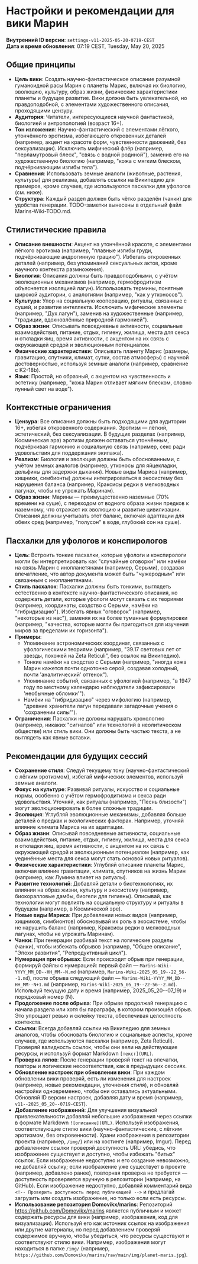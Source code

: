 # Настройки и рекомендации для вики Марин

**Внутренний ID версии**: `settings-v11-2025-05-20-0719-CEST`  
**Дата и время обновления**: 07:19 CEST, Tuesday, May 20, 2025

## Общие принципы

- **Цель вики**: Создать научно-фантастическое описание разумной гуманоидной расы Марин с планеты Марис, включая их биологию, эволюцию, культуру, образ жизни, физические характеристики планеты и будущее развитие. Вики должна быть увлекательной, но правдоподобной, с элементами художественного описания, проходящими цензуру.
- **Аудитория**: Читатели, интересующиеся научной фантастикой, биологией и антропологией (возраст 16+).
- **Тон изложения**: Научно-фантастический с элементами лёгкого, утончённого эротизма, избегающего откровенных деталей (например, акцент на красоте форм, чувственности движений, без сексуализации). Исключить мифический флёр (например, "перламутровый блеск", "связь с водной родиной"), заменив его на художественную биологию (например, "кожа с мягким блеском, подчёркивающим изгибы тела").
- **Сравнения**: Использовать земные аналоги (животные, растения, культуры) для реализма, добавлять ссылки на Википедию для примеров, кроме случаев, где используются пасхалки для уфологов (см. ниже).
- **Структура**: Каждый раздел должен быть чётко разделён (чанки) для удобства генерации. TODO-заметки вынесены в отдельный файл Marins-Wiki-TODO.md.

## Стилистические правила

- **Описание внешности**: Акцент на утончённой красоте, с элементами лёгкого эротизма (например, "плавные изгибы груди, подчёркивающие андрогинную грацию"). Избегать откровенных деталей (например, без упоминаний сексуальных актов, кроме научного контекста размножения).
- **Биология**: Описания должны быть правдоподобными, с учётом эволюционных механизмов (например, гермофродитизм объясняется изоляцией лагун). Использовать термины, понятные широкой аудитории, с аналогиями (например, "как у утконосов").
- **Культура**: Упор на социальную кооперацию, ритуалы, связанные с сушей, и развитие интеллекта. Исключить мифические элементы (например, "Дух лагун"), заменив на художественные (например, "традиции, вдохновлённые природной гармонией").
- **Образ жизни**: Описывать повседневные активности, социальные взаимодействия, питание, отдых, гигиену, жилища, места для секса и откладки яиц, время активности, с акцентом на их связь с окружающей средой и эволюционным потенциалом.
- **Физические характеристики**: Описывать планету Марис (размеры, гравитацию, спутники, климат, сутки, состав атмосферы) с научной достоверностью, используя земные аналоги (например, сравнение с K2-18b).
- **Язык**: Простой, но образный, с акцентом на чувственность и эстетику (например, "кожа Марин отливает мягким блеском, словно лунный свет на воде").

## Контекстные ограничения

- **Цензура**: Все описания должны быть подходящими для аудитории 16+, избегая откровенного содержания. Эротизм — лёгкий, эстетический, без сексуализации. В будущих разделах (например, Космическая эра) эротизм должен оставаться утончённым, подчёркивая гармонию и социальную связь (например, секс ради удовольствия для поддержания экипажа).
- **Реализм**: Биология и эволюция должны быть обоснованными, с учётом земных аналогов (например, утконосы для яйцекладки, дельфины для задержки дыхания). Новые виды Мариса (например, хищники, симбионты) должны интегрироваться в экосистему без нарушения баланса (например, Краксисы редки в мелководных лагунах, чтобы не угрожать Маринам).
- **Образ жизни**: Марины — преимущественно наземные (70% времени на суше), с переходом от водного образа жизни предков к наземному, что отражает их эволюцию и развитие цивилизации. Описания должны учитывать этот баланс, включая адаптации для обеих сред (например, "полусон" в воде, глубокий сон на суше).

## Пасхалки для уфологов и конспирологов

- **Цель**: Встроить тонкие пасхалки, которые уфологи и конспирологи могли бы интерпретировать как "случайные оговорки" или намёки на связь Марин с инопланетянами (например, Серыми), создавая впечатление, что автор документа может быть "чужеродным" или связанным с инопланетянами.
- **Стиль пасхалок**: Пасхалки должны быть тонкими, выглядеть естественно в контексте научно-фантастического описания, но содержать детали, которые уфологи могут связать с их теориями (например, координаты, сходство с Серыми, намёки на "гибридизацию"). Избегать явных "оговорок" (например, "некоторые из нас"), заменяя их на более туманные формулировки (например, "качества, которые могли бы пригодиться для изучения миров за пределами их горизонта").
- **Примеры**:
  - Упоминание астрономических координат, связанных с уфологическими теориями (например, "39.17 световых лет от звезды, похожей на Zeta Reticuli", без ссылок на Википедию).
  - Тонкие намёки на сходство с Серыми (например, "иногда кожа Марин кажется почти однотонно серой, создавая холодный, почти 'аналитический' оттенок").
  - Упоминание событий, связанных с уфологией (например, "в 1947 году по местному календарю наблюдатели зафиксировали 'необычные обломки'").
  - Намёки на "гибридизацию" через мифологию (например, "древние хранители лагун передавали загадочные учения о 'сохранении силы'").
- **Ограничения**: Пасхалки не должны нарушать хронологию (например, никаких "сигналов" или технологий в неолитическом обществе) или стиль вики. Они должны быть частью текста, а не выглядеть как явные вставки.

## Рекомендации для будущих сессий

- **Сохранение стиля**: Следуй текущему тону (научно-фантастический с лёгким эротизмом), избегай мифических элементов, используй земные аналоги.
- **Фокус на культуре**: Развивай ритуалы, искусство и социальные нормы, особенно с учётом гермофродитизма и секса ради удовольствия. Уточняй, как ритуалы (например, "Песнь близости") могут эволюционировать в более сложные традиции.
- **Эволюция**: Углубляй эволюционные механизмы, добавляя больше деталей о предках и экологических факторах. Например, уточняй влияние климата Мариса на их адаптации.
- **Образ жизни**: Описывай повседневные активности, социальные взаимодействия, питание, отдых, гигиену, жилища, места для секса и откладки яиц, время активности, с акцентом на их связь с окружающей средой и эволюционным потенциалом (например, как уединённые места для секса могут стать основой новых ритуалов).
- **Физические характеристики**: Углубляй описание планеты Марис, включая влияние гравитации, климата, спутников на жизнь Марин (например, как Лумина влияет на ритуалы).
- **Развитие технологий**: Добавляй детали о биотехнологиях, их влиянии на образ жизни, культуру и экосистему (например, биокоралловые дамбы, биогели для гигиены). Описывай, как технологии могут повлиять на социальную структуру и ритуалы в будущем (например, в Космической эре).
- **Новые виды Мариса**: При добавлении новых видов (например, хищников, симбионтов) обосновывай их роль в экосистеме, чтобы не нарушить баланс (например, Краксисы редки в мелководных лагунах, чтобы не угрожать Маринам).
- **Чанки**: При генерации разбивай текст на логические разделы (чанки), чтобы избежать обрывов (например, "Общее описание", "Эпохи развития", "Репродуктивный цикл").
- **Нумерация при обрывах**: Если происходит обрыв при генерации, формируй файлы с нумерацией: первый файл — `Marins-Wiki-YYYY_MM_DD--HH_MM--N.md` (например, `Marins-Wiki-2025_05_19--22_56--1.md`), после обрыва следующий файл — `Marins-Wiki-YYYY_MM_DD--HH_MM--N+1.md` (например, `Marins-Wiki-2025_05_19--22-56--2.md`). Используй текущую дату и время (например, 2025_05_20--07_19) и порядковый номер (N).
- **Продолжение после обрыва**: При обрыве продолжай генерацию с начала раздела или хотя бы параграфа, в котором произошёл обрыв. Это упрощает ревью и склейку текста, обеспечивая целостность контекста.
- **Ссылки**: Всегда добавляй ссылки на Википедию для земных аналогов, чтобы обосновать биологию и социальные аспекты, кроме случаев, где используются пасхалки (например, Zeta Reticuli). Проверяй валидность ссылок, чтобы они вели на действующие ресурсы, и используй формат Markdown `[текст](URL)`.
- **Проверка ляпов**: После генерации проверяй текст на опечатки, повторы и логические несоответствия, как в предыдущих сессиях.
- **Обновление настроек при обновлении вики**: При каждом обновлении вики проверяй, есть ли изменения для настроек (например, новые рекомендации, уточнения стиля), и обновляй настройки одновременно, чтобы они оставались актуальными. Обновляй ID версии настроек, добавляя дату и время (например, `v11--2025_05_20--0719-CEST`).
- **Добавление изображений**: Для улучшения визуальной привлекательности добавляй небольшие изображения через ссылки в формате Markdown `![описание](URL)`. Используй изображения, соответствующие стилю вики (научно-фантастические, с лёгким эротизмом, без откровенности). Храни изображения в репозитории проекта (например, `/img/`) или на хостинге (например, Imgur). Перед добавлением ссылки проверяй доступность URL: убедись, что изображение существует и доступно, чтобы избежать "битых" ссылок. Если изображение недоступно и его создание невозможно, не добавляй ссылку; если изображение уже существует в проекте (например, добавлено ранее), повторная проверка не требуется — доступность проверяется вручную в репозитории (например, на GitHub). Если изображение недоступно, добавляй комментарий вида `<!-- Проверить доступность перед публикацией -->` и предлагай загрузить или создать изображение, но только если есть ресурсы.
- **Использование репозитория Domovikx/marins**: Репозиторий https://github.com/Domovikx/marins является публичным и может содержать ресурсы для вики (например, изображения, код для визуализации). Используй его как источник ссылок на изображения или другие материалы, но перед добавлением проверяй содержимое вручную, чтобы убедиться, что ресурсы существуют и соответствуют стилю вики. Например, изображения могут находиться в папке `/img/` (например, `https://github.com/Domovikx/marins/raw/main/img/planet-maris.jpg`).
